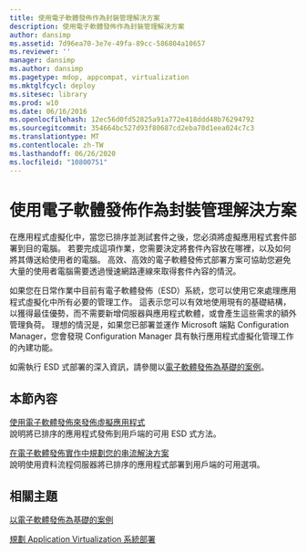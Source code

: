 ```yaml
---
title: 使用電子軟體發佈作為封裝管理解決方案
description: 使用電子軟體發佈作為封裝管理解決方案
author: dansimp
ms.assetid: 7d96ea70-3e7e-49fa-89cc-586804a10657
ms.reviewer: ''
manager: dansimp
ms.author: dansimp
ms.pagetype: mdop, appcompat, virtualization
ms.mktglfcycl: deploy
ms.sitesec: library
ms.prod: w10
ms.date: 06/16/2016
ms.openlocfilehash: 12ec56d0fd52825a91a772e418ddd48b76294792
ms.sourcegitcommit: 354664bc527d93f80687cd2eba70d1eea024c7c3
ms.translationtype: MT
ms.contentlocale: zh-TW
ms.lasthandoff: 06/26/2020
ms.locfileid: "10800751"
---
```

# 使用電子軟體發佈作為封裝管理解決方案


在應用程式虛擬化中，當您已排序並測試套件之後，您必須將虛擬應用程式套件部署到目的電腦。 若要完成這項作業，您需要決定將套件內容放在哪裡，以及如何將其傳送給使用者的電腦。 高效、高效的電子軟體發佈式部署方案可協助您避免大量的使用者電腦需要透過慢速網路連線來取得套件內容的情況。

如果您在日常作業中目前有電子軟體發佈（ESD）系統，您可以使用它來處理應用程式虛擬化中所有必要的管理工作。 這表示您可以有效地使用現有的基礎結構，以獲得最佳優勢，而不需要新增伺服器與應用程式軟體，或會產生這些需求的額外管理負荷。 理想的情況是，如果您已部署並運作 Microsoft 端點 Configuration Manager，您會發現 Configuration Manager 具有執行應用程式虛擬化管理工作的內建功能。

如需執行 ESD 式部署的深入資訊，請參閱以[電子軟體發佈為基礎的案例](electronic-software-distribution-based-scenario.md)。

## 本節內容


<a href="" id="publishing-virtual-applications-using-electronic-software-distribution"></a>[使用電子軟體發佈來發佈虛擬應用程式](publishing-virtual-applications-using-electronic-software-distribution.md)  
說明將已排序的應用程式發佈到用戶端的可用 ESD 式方法。

<a href="" id="planning-your-streaming-solution-in-an-electronic-software-distribution-implementation"></a>[在電子軟體發佈實作中規劃您的串流解決方案](planning-your-streaming-solution-in-an-electronic-software-distribution-implementation.md)  
說明使用資料流程伺服器將已排序的應用程式部署到用戶端的可用選項。

## 相關主題


[以電子軟體發佈為基礎的案例](electronic-software-distribution-based-scenario.md)

[規劃 Application Virtualization 系統部署](planning-for-application-virtualization-system-deployment.md)

 

 





